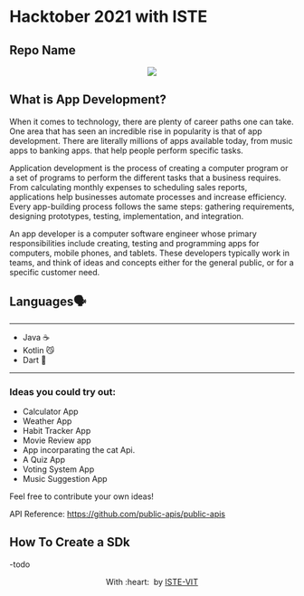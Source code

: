 <h1>
  Hacktober 2021 with ISTE
</h1>

<h2>
  Repo Name
</h2>

<p align="center">
<img src="https://png.pngtree.com/element_our/png/20181015/mobile-applications-and-mobile-development-concept.-flat-vector-illustration.-png_133093.jpg">
</p>


## What is App Development?
When it comes to technology, there are plenty of career paths one can take. One area that has seen an incredible rise in popularity is that of app development. There are literally millions of apps available today, from music apps to banking apps. that help people perform specific tasks.

Application development is the process of creating a computer program or a set of programs to perform the different tasks that a business requires. From calculating monthly expenses to scheduling sales reports, applications help businesses automate processes and increase efficiency. Every app-building process follows the same steps: gathering requirements, designing prototypes, testing, implementation, and integration.

An app developer is a computer software engineer whose primary responsibilities include creating, testing and programming apps for computers, mobile phones, and tablets. These developers typically work in teams, and think of ideas and concepts either for the general public, or for a specific customer need.

## Languages🗣

---

* Java ☕️
* Kotlin 😼
* Dart  🎯

---

### Ideas you could try out:

* Calculator App
* Weather App 
* Habit Tracker App
* Movie Review app
* App incorparating the cat Api.
* A Quiz App
* Voting System App
* Music Suggestion App

Feel free to contribute your own ideas! 

API Reference: https://github.com/public-apis/public-apis 


## How To Create a SDk

-todo


<p align="center">
	With :heart: &nbsp;by <a href="https://istevit.in/" target="_blank">ISTE-VIT</a>
</p>
